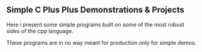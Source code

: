 ## Simple C Plus Plus Demonstrations & Projects

Here i present some simple programs built on some of the most robust sides of the cpp language.

These programs are in no way meant for production only for simple demos. 
